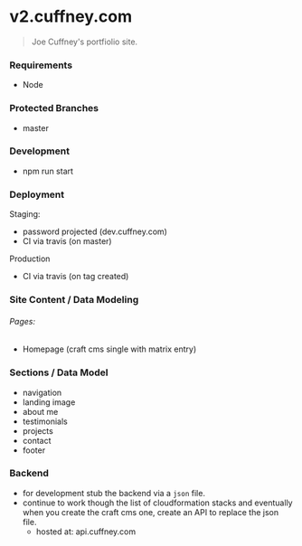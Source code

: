 # v2.cuffney.com

> Joe Cuffney's portfiolio site. 

### Requirements

- Node

### Protected Branches

- master

### Development

- npm run start

### Deployment

Staging:

- password projected (dev.cuffney.com)
- CI via travis (on master)

Production

- CI via travis (on tag created)

### Site Content / Data Modeling

###### Pages:

- Homepage (craft cms single with matrix entry)

### Sections / Data Model

- navigation
- landing image
- about me
- testimonials
- projects
- contact
- footer

### Backend 

- for development stub the backend via a `json` file.
- continue to work though the list of cloudformation stacks and eventually when you create the craft cms one, create an API to replace the json file.
  - hosted at: api.cuffney.com